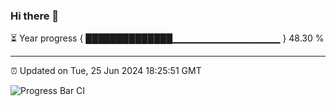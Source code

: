 ### Hi there 👋

⏳ Year progress { ██████████████▁▁▁▁▁▁▁▁▁▁▁▁▁▁▁▁ } 48.30 %

---

⏰ Updated on Tue, 25 Jun 2024 18:25:51 GMT

![Progress Bar CI](https://github.com/ZhaoGui/ZhaoGui/workflows/Progress%20Bar%20CI/badge.svg)
